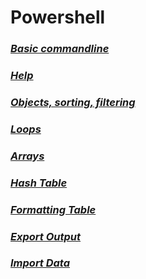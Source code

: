 #  Powershell


### *[Basic commandline](basic_commands.md)*
### *[Help](help.md)*
### *[Objects, sorting, filtering](objects_sorting_filtering.md)*
### *[Loops](loops.md)*
### *[Arrays](Arrays.md)*
### *[Hash Table](Hash_Table.md)*
### *[Formatting Table](Formatting_output.md)*
### *[Export Output](saving_output.md)*
### *[Import Data](Import_Data.md)*

